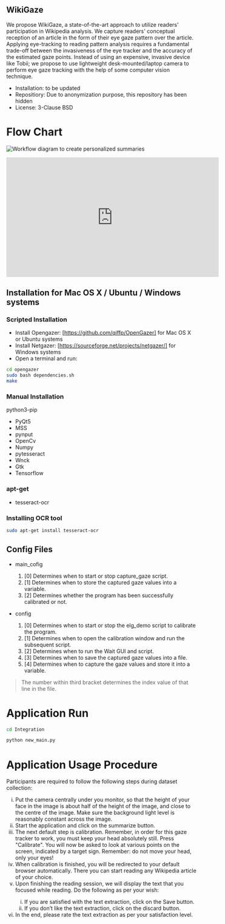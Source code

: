 ## WikiGaze

We propose WikiGaze, a state-of-the-art approach to utilize readers' participation in Wikipedia analysis. We capture readers' conceptual reception of an article in the form of their eye gaze pattern over the article. Applying eye-tracking to reading pattern analysis requires a fundamental trade-off between the invasiveness of the eye tracker and the accuracy of the estimated gaze points. Instead of using an expensive, invasive device like Tobii; we propose to use lightweight desk-mounted/laptop camera to perform eye gaze tracking with the help of some computer vision technique.


* Installation: to be updated 
* Repositiory: Due to anonymization purpose, this repository has been hidden
* License: 3-Clause BSD

# Flow Chart

![Workflow diagram to create personalized summaries](images/WikiGaze_Flow.png)


<iframe width="560" height="315" src="https://youtube.com/embed/AtimebDAfJ0" frameborder="0" allow="autoplay; encrypted-media" allowfullscreen></iframe>

## Installation for Mac OS X / Ubuntu / Windows systems

### Scripted Installation
* Install Opengazer: [https://github.com/qiffp/OpenGazer] for Mac OS X or Ubuntu systems
* Install Netgazer: [https://sourceforge.net/projects/netgazer/] for Windows systems
* Open a terminal and run:
```bash
cd opengazer
sudo bash dependencies.sh
make
```

### Manual Installation 
python3-pip

* PyQt5
* MSS
* pynput
* OpenCv
* Numpy
* pytesseract
* Wnck
* Gtk
* Tensorflow

### apt-get

* tesseract-ocr

### Installing OCR tool

```bash
sudo apt-get install tesseract-ocr
```
## Config Files

* main_cofig
    1. [0] Determines when to start or stop capture_gaze script.
    1. [1] Determines when to store the captured gaze values into a variable.
    1. [2] Determines whether the program has been successfully calibrated or not.

* config
    1. [0] Determines when to start or stop the elg_demo script to calibrate the program.
    1. [1] Determines when to open the calibration window and run the subsequent script.
    1. [2] Determines when to run the Wait GUI and script.
    1. [3] Determines when to save the captured gaze values into a file.
    1. [4] Determines when to capture the gaze values and store it into a variable.

> The number within third bracket determines the index value of that line in the file.

# Application Run

```bash
cd Integration

python new_main.py
```

# Application Usage Procedure
Participants are required to follow the following steps during dataset collection:

<ol style="list-style-type:lower-roman">
  <li>Put the camera centrally under you monitor, so that the height of your face in the image is about half of the height of the image, and close to the centre of the image. Make sure the background light level is reasonably constant across the image.</li>
  <li>Start the application and click on the summarize button.</li>
  <li>The next default step is calibration. Remember, in order for this gaze tracker to work, you must keep your head absolutely still. Press "Calibrate". You will now be asked to look at various points on the screen, indicated by a target sign. Remember: do not move your head, only your eyes!</li>
  <li>When calibration is finished, you will be redirected to your default browser automatically. There you can start reading any Wikipedia article of your choice.</li>
  <li>Upon finishing the reading session, we will display the text that you focused while reading. Do the following as per your wish:</li>
    <ol style="list-style-type:lower-roman">
    <li>If you are satisfied with the text extraction, click on the Save button.</li>
    <li>If you don’t like the text extraction, click on the discard button.</li>
    </ol>
  <li>In the end, please rate the text extraction as per your satisfaction level.</li>  
</ol>
